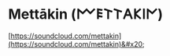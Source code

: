 # Mettākin (𐌌𐌄𐌕𐌕𐌀𐌊𐌉𐌍)



[https://soundcloud.com/mettakin](https://soundcloud.com/mettakin)&#x20;

